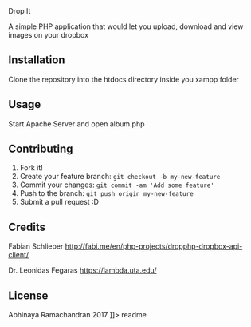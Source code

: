 <snippet>
  <content>
    <![CDATA[

## Drop It
A simple PHP application that would let you upload, download and view images on your dropbox

## Installation
Clone the repository into the htdocs directory inside you xampp folder

## Usage
Start Apache Server and open album.php

## Contributing
1. Fork it!
2. Create your feature branch: `git checkout -b my-new-feature`
3. Commit your changes: `git commit -am 'Add some feature'`
4. Push to the branch: `git push origin my-new-feature`
5. Submit a pull request :D

## Credits

Fabian Schlieper 
http://fabi.me/en/php-projects/dropphp-dropbox-api-client/

Dr. Leonidas Fegaras
https://lambda.uta.edu/

## License
Abhinaya Ramachandran 2017
]]></content>
  <tabTrigger>readme</tabTrigger>
</snippet>
